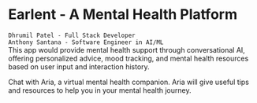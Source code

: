 # Earlent - A Mental Health Platform
`Dhrumil Patel - Full Stack Developer`<br>
`Anthony Santana - Software Engineer in AI/ML`<br>
 This app would provide mental health support through conversational AI, offering personalized advice, mood tracking, and mental health resources based on user input and interaction history.

 Chat with Aria, a virtual mental health companion. Aria will give useful tips and resources to help you in your mental health journey.